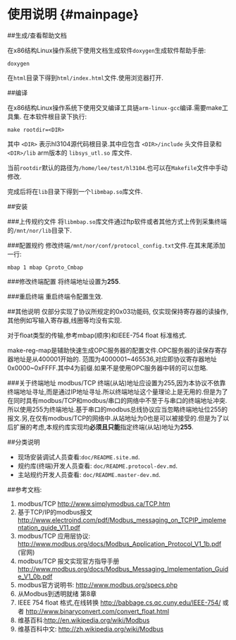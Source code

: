 使用说明 {#mainpage}
=======
##生成/查看帮助文档

在x86结构Linux操作系统下使用文档生成软件`doxygen`生成软件帮助手册:

	doxygen

在`html`目录下得到`html/index.html`文件.使用浏览器打开.

##编译

在x86结构Linux操作系统下使用交叉编译工具链`arm-linux-gcc`编译.需要make工具集.
在本软件根目录下执行:

	make rootdir=<DIR>

其中 `<DIR>` 表示hl3104源代码根目录.其中应包含 `<DIR>/include` 头文件目录和 `<DIR>/lib` arm版本的 `libsys_utl.so` 库文件.

当前`rootdir`默认的路径为`/home/lee/test/hl3104`.也可以在`Makefile`文件中手动修改.

完成后将在`lib`目录下得到一个`libmbap.so`库文件.

##安装

###上传规约文件
将`libmbap.so`库文件通过ftp软件或者其他方式上传到采集终端的`/mnt/nor/lib`目录下.

###配置规约
修改终端`/mnt/nor/conf/protocol_config.txt`文件.在其末尾添加一行:

	mbap 1 mbap Cproto_Cmbap

###修改终端配置
将终端地址设置为**255**.

###重启终端
重启终端令配置生效.

##其他说明
仅部分实现了协议所规定的0x03功能码,
仅实现保持寄存器的读操作,其他例如写输入寄存器,线圈等均没有实现.

对于float类型的传输,参考mbap(顺序)和IEEE-754 float 标准格式.

make-reg-map是辅助快速生成OPC服务器的配置文件.OPC服务器的读保存寄存器地址是从400001开始的.
范围为4000001~465536,对应即协议寄存器地址0x0000~0xFFFF.其中4为前缀.如果不是使用OPC服务器中转的可以忽略.

###关于终端地址
modbus/TCP 终端(从站)地址应设置为255,因为本协议不依靠终端地址寻址,而是通过IP地址寻址.所以终端地址这个量理论上是无用的.但是为了在同时具有modbus/TCP和modbus/串口的网络中不至于与串口的终端地址冲突.所以使用255为终端地址.基于串口的modbus总线协议应当忽略终端地址位255的报文.另,在仅有modbus/TCP的网络中.从站地址为0也是可以被接受的.但是为了以后扩展的考虑,本规约库实现均**必须且只能**指定终端(从站)地址为**255**.

##分类说明
* 现场安装调试人员查看:`doc/README.site.md`.
* 规约库(终端)开发人员查看: `doc/README.protocol-dev.md`.
* 主站规约开发人员查看: `doc/README.master-dev.md`.

##参考文档:
1. modbus/TCP <http://www.simplymodbus.ca/TCP.htm>
2. 基于TCP/IP的modbus报文 <http://www.electroind.com/pdf/Modbus_messaging_on_TCPIP_implementation_guide_V11.pdf>
3. modbus/TCP 应用层协议: <http://www.modbus.org/docs/Modbus_Application_Protocol_V1_1b.pdf> (官网)
4. modbus/TCP 报文实现官方指导手册 <http://www.modbus.org/docs/Modbus_Messaging_Implementation_Guide_V1_0b.pdf>
5. modbus官方说明书: <http://www.modbus.org/specs.php> 
6. 从Modbus到透明就绪  第8章
7. IEEE 754 float 格式,在线转换 <http://babbage.cs.qc.cuny.edu/IEEE-754/> 或者 <http://www.binaryconvert.com/convert_float.html>
8. 维基百科:<http://en.wikipedia.org/wiki/Modbus>
9. 维基百科中文: <http://zh.wikipedia.org/wiki/Modbus>



